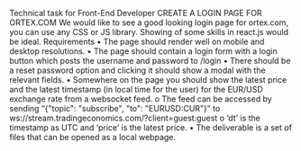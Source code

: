 Technical task for Front-End Developer
CREATE A LOGIN PAGE FOR ORTEX.COM
We would like to see a good looking login page for ortex.com, you can use any CSS or JS library. Showing of some skills
in react.js would be ideal.
Requirements
• The page should render well on mobile and desktop resolutions.
• The page should contain a login form with a login button which posts the username and password to /login
• There should be a reset password option and clicking it should show a modal with the relevant fields.
• Somewhere on the page you should show the latest price and the latest timestamp (in local time for the
user) for the EUR/USD exchange rate from a websocket feed.
o The feed can be accessed by sending “{"topic": "subscribe", "to": "EURUSD:CUR"}” to
ws://stream.tradingeconomics.com/?client=guest:guest
o ‘dt’ is the timestamp as UTC and ‘price’ is the latest price.
• The deliverable is a set of files that can be opened as a local webpage.    